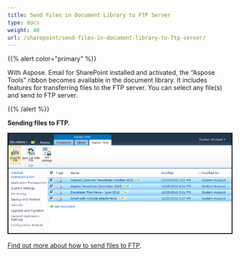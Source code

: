 ```yaml
---
title: Send Files in Document Library to FTP Server
type: docs
weight: 40
url: /sharepoint/send-files-in-document-library-to-ftp-server/
---
```



{{% alert color="primary" %}} 

With Aspose. Email for SharePoint installed and activated, the “Aspose Tools” ribbon becomes available in the document library. It includes features for transferring files to the FTP server. You can select any file(s) and send to FTP server. 

{{% /alert %}} 

**Sending files to FTP.** 

![todo:image_alt_text](send-files-in-document-library-to-ftp-server_1.png)


[Find out more about how to send files to FTP](/email/sharepoint/send-selected-files-to-ftp-server/).
